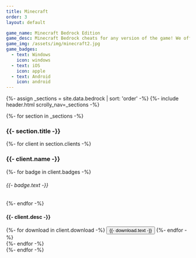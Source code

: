 ```yaml
---
title: Minecraft
order: 3
layout: default

game_name: Minecraft Bedrock Edition
game_desc: Minecraft Bedrock cheats for any version of the game! We offer ghost, blatant, and other types of cheats!
game_img: /assets/img/minecraft2.jpg
game_badges:
  - text: Windows
    icon: windows
  - text: iOS
    icon: apple
  - text: Android
    icon: android
---
```

{%- assign _sections = site.data.bedrock | sort: 'order' -%}
{%- include header.html scrolly_nav=_sections -%}
<!-- Main -->
<div id="main">
    <article class="shade-two">
        <div class="container">
            <div id="main-container">
                <div id="section-container">
                    {%- for section in _sections -%}
                        <div id="{{- section.title | downcase | replace:' ','-' -}}">
                        <h3>{{- section.title -}}</h3>
                            <section class="grid-container">
                                {%- for client in section.clients -%}
                                    <div class="grid-item">
                                        <h3>{{- client.name -}}</h3>
                                        <div class="badges">
                                            {%- for badge in client.badges -%}
                                                <h6 class="badge rainbow_{{- badge.class -}}">{{- badge.text -}}</h6>
                                            {%- endfor -%}
                                        </div>
                                        <h4 class="section-text">
                                            {{- client.desc -}}
                                        </h4>
                                        <div>
                                            {%- for download in client.download -%}
                                                <button class="glow-on-hover" onclick="window.location.href='{% if download.link %}/ads.html?ad={{- download.link -}}{% endif %}{% if download.direct %}{{- download.direct -}}{% endif %}';"><span class="icon{% if download.brand %}-b{% endif %} fa-{{- download.icon -}}">{{- download.text -}}</span></button>
                                            {%- endfor -%}
                                        </div>
                                    </div>
                                {%- endfor -%}
                            </section>
                        </div>
                    {%- endfor -%}
                </div>
            </div>
        </div>
    </article>
</div>